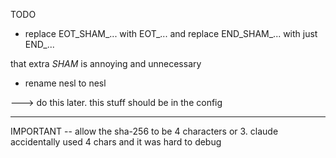 
TODO 

- replace EOT_SHAM_... with EOT_... and replace END_SHAM_... with just END_...

that extra _SHAM_ is annoying and unnecessary

- rename nesl to nesl

---> do this later.  this stuff should be in the config

----


IMPORTANT -- allow the sha-256 to be 4 characters or 3.  claude accidentally used 4 chars and it was hard to debug